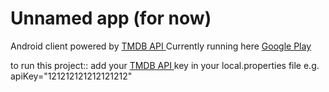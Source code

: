 # Unnamed app (for now)
Android client powered by [TMDB API ](https://www.themoviedb.org/)
Currently running here [Google Play](https://play.google.com/store/apps/details?id=zw.co.nm.moviedb)

to run this project:: add your [TMDB API ](https://www.themoviedb.org/) key in your local.properties file 
e.g. apiKey="121212121212121212"


